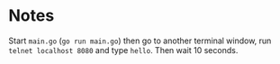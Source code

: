 # Notes

Start `main.go` (`go run main.go`) then go to another terminal window,  run `telnet localhost 8080` and type `hello`.
Then wait 10 seconds.
